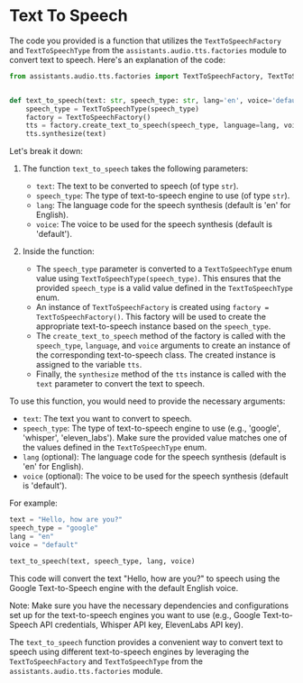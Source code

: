 # Text To Speech

The code you provided is a function that utilizes the `TextToSpeechFactory` and `TextToSpeechType` from the `assistants.audio.tts.factories` module to convert text to speech. Here's an explanation of the code:

```python
from assistants.audio.tts.factories import TextToSpeechFactory, TextToSpeechType


def text_to_speech(text: str, speech_type: str, lang='en', voice='default'):
    speech_type = TextToSpeechType(speech_type)
    factory = TextToSpeechFactory()
    tts = factory.create_text_to_speech(speech_type, language=lang, voice=voice)
    tts.synthesize(text)
```

Let's break it down:

1. The function `text_to_speech` takes the following parameters:
   - `text`: The text to be converted to speech (of type `str`).
   - `speech_type`: The type of text-to-speech engine to use (of type `str`).
   - `lang`: The language code for the speech synthesis (default is 'en' for English).
   - `voice`: The voice to be used for the speech synthesis (default is 'default').

2. Inside the function:
   - The `speech_type` parameter is converted to a `TextToSpeechType` enum value using `TextToSpeechType(speech_type)`. This ensures that the provided `speech_type` is a valid value defined in the `TextToSpeechType` enum.
   - An instance of `TextToSpeechFactory` is created using `factory = TextToSpeechFactory()`. This factory will be used to create the appropriate text-to-speech instance based on the `speech_type`.
   - The `create_text_to_speech` method of the factory is called with the `speech_type`, `language`, and `voice` arguments to create an instance of the corresponding text-to-speech class. The created instance is assigned to the variable `tts`.
   - Finally, the `synthesize` method of the `tts` instance is called with the `text` parameter to convert the text to speech.

To use this function, you would need to provide the necessary arguments:
- `text`: The text you want to convert to speech.
- `speech_type`: The type of text-to-speech engine to use (e.g., 'google', 'whisper', 'eleven_labs'). Make sure the provided value matches one of the values defined in the `TextToSpeechType` enum.
- `lang` (optional): The language code for the speech synthesis (default is 'en' for English).
- `voice` (optional): The voice to be used for the speech synthesis (default is 'default').

For example:

```python
text = "Hello, how are you?"
speech_type = "google"
lang = "en"
voice = "default"

text_to_speech(text, speech_type, lang, voice)
```

This code will convert the text "Hello, how are you?" to speech using the Google Text-to-Speech engine with the default English voice.

Note: Make sure you have the necessary dependencies and configurations set up for the text-to-speech engines you want to use (e.g., Google Text-to-Speech API credentials, Whisper API key, ElevenLabs API key).

The `text_to_speech` function provides a convenient way to convert text to speech using different text-to-speech engines by leveraging the `TextToSpeechFactory` and `TextToSpeechType` from the `assistants.audio.tts.factories` module.